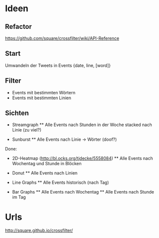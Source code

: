 # Ideen

## Refactor
https://github.com/square/crossfilter/wiki/API-Reference


## Start
Umwandeln der Tweets in Events
{date, line, [word]}

## Filter
* Events mit bestimmten Wörtern
* Events mit bestimmten Linien

## Sichten

* Streamgraph
** Alle Events nach Stunden in der Woche stacked nach Linie (zu viel?)

* Sunburst
** Alle Events nach Linie -> Wörter (doof?)

Done:
* 2D-Heatmap (http://bl.ocks.org/tjdecke/5558084)
** Alle Events nach Wochentag und Stunde in Blöcken

* Donut
** Alle Events nach Linien

* Line Graphs
** Alle Events historisch (nach Tag)

* Bar Graphs
** Alle Events nach Wochentag
** Alle Events nach Stunde im Tag

# Urls

http://square.github.io/crossfilter/
